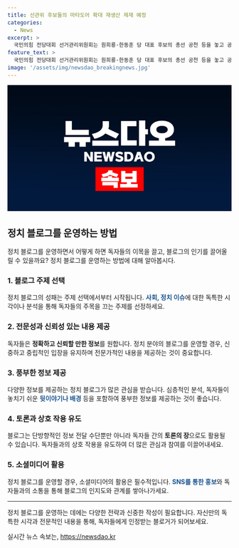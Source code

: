 ```yaml
---
title: 선관위 후보들의 마타도어 확대 재생산 제재 예정
categories:
  - News
excerpt: >
  국민의힘 전당대회 선거관리위원회는 원희룡·한동훈 당 대표 후보의 총선 공천 등을 놓고 공방이 격화됐다고 발표했다. 원후보는 한 후보의 사적으로 공천을 논의한 사람을 가족이나 인척으로 구체화한 것과 관련해 의혹을 제기했고, 한후보 측은 원후보 측 보좌진이 한 후보의 가족에 대한 비방 영상을 유포하고 있다고 주장했다. 선거관리위원회는 이에 대해 논란이 확대될 경우 적극적인 제재 조치를 취할 것이라 밝혔다. 
feature_text: >
  국민의힘 전당대회 선거관리위원회는 원희룡·한동훈 당 대표 후보의 총선 공천 등을 놓고 공방이 격화됐다고 발표했다. 원후보는 한 후보의 사적으로 공천을 논의한 사람을 가족이나 인척으로 구체화한 것과 관련해 의혹을 제기했고, 한후보 측은 원후보 측 보좌진이 한 후보의 가족에 대한 비방 영상을 유포하고 있다고 주장했다. 선거관리위원회는 이에 대해 논란이 확대될 경우 적극적인 제재 조치를 취할 것이라 밝혔다. 
image: '/assets/img/newsdao_breakingnews.jpg'
---
```


<p><img src="/assets/img/newsdao_breakingnews.jpg" alt="ranknews 속보" /></p>

<h2 data-ke-size="size26">정치 블로그를 운영하는 방법</h2>

<p data-ke-size="size16">정치 블로그를 운영하면서 어떻게 하면 독자들의 이목을 끌고, 블로그의 인기를 끌어올릴 수 있을까요? 정치 블로그를 운영하는 방법에 대해 알아봅시다.</p>

<h3 data-ke-size="size24">1. 블로그 주제 선택</h3>

<p data-ke-size="size16">정치 블로그의 성패는 주제 선택에서부터 시작됩니다. <b><span style="color: #1a5490;">사회, 정치 이슈</span></b>에 대한 독특한 시각이나 분석을 통해 독자들의 주목을 끄는 주제를 선정하세요.</p>

<h3 data-ke-size="size24">2. 전문성과 신뢰성 있는 내용 제공</h3>

<p data-ke-size="size16">독자들은 <b>정확하고 신뢰할 만한 정보</b>를 원합니다. 정치 분야의 블로그를 운영할 경우, 신중하고 중립적인 입장을 유지하며 전문가적인 내용을 제공하는 것이 중요합니다.</p>

<h3 data-ke-size="size24">3. 풍부한 정보 제공</h3>

<p data-ke-size="size16">다양한 정보를 제공하는 정치 블로그가 많은 관심을 받습니다. 심층적인 분석, 독자들이 놓치기 쉬운 <b><span style="color: #1a5490;">뒷이야기나 배경</span></b> 등을 포함하여 풍부한 정보를 제공하는 것이 좋습니다.</p>

<h3 data-ke-size="size24">4. 토론과 상호 작용 유도</h3>

<p data-ke-size="size16">블로그는 단방향적인 정보 전달 수단뿐만 아니라 독자들 간의 <b>토론의 장</b>으로도 활용될 수 있습니다. 독자들과의 상호 작용을 유도하여 더 많은 관심과 참여를 이끌어내세요.</p>

<h3 data-ke-size="size24">5. 소셜미디어 활용</h3>

<p data-ke-size="size16">정치 블로그를 운영할 경우, 소셜미디어의 활용은 필수적입니다. <b><span style="color: #1a5490;">SNS를 통한 홍보</span></b>와 독자들과의 소통을 통해 블로그의 인지도와 관계를 쌓아나가세요.</p>

<hr>

<p data-ke-size="size16">정치 블로그를 운영하는 데에는 다양한 전략과 신중한 작성이 필요합니다. 자신만의 독특한 시각과 전문적인 내용을 통해, 독자들에게 인정받는 블로거가 되어보세요.</p>
실시간 뉴스 속보는, <a href="https://newsdao.kr" rel="dofollow">https://newsdao.kr</a>



